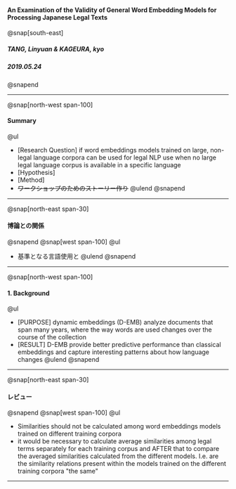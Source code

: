 #### An Examination of the Validity of General Word Embedding Models for Processing Japanese Legal Texts
@snap[south-east]
##### TANG, Linyuan & KAGEURA, kyo
##### 2019.05.24
@snapend
<!-- page main -->
---
@snap[north-west span-100]
#### Summary
@ul[](false)
- [Research Question] if word embeddings models trained on large, non-legal language corpora can be used for legal NLP use when no large legal language corpus is available in a specific language
- [Hypothesis]
- [Method]
- ~~ワークショップのためのストーリー作り~~
@ulend
@snapend
---
@snap[north-east span-30]
#### 博論との関係
@snapend
@snap[west span-100]
@ul[](false)
- 基準となる言語使用と
@ulend
@snapend
---
@snap[north-west span-100]
#### 1. Background
@ul[](false)
- [PURPOSE] dynamic embeddings (D-EMB) analyze documents that span many years, where the way words are used changes over the course of the collection
- [RESULT] D-EMB provide better predictive performance than classical embeddings and capture interesting patterns about how language changes
@ulend
@snapend
---
@snap[north-east span-30]
#### レビュー
@snapend
@snap[west span-100]
@ul[](false)
- Similarities should not be calculated among word embeddings models trained on different training corpora
- it would be necessary to calculate average similarities among legal terms separately for each training corpus and AFTER that to compare the averaged similarities calculated from the different models. I.e. are the similarity relations present within the models trained on the different training corpora "the same"
---
